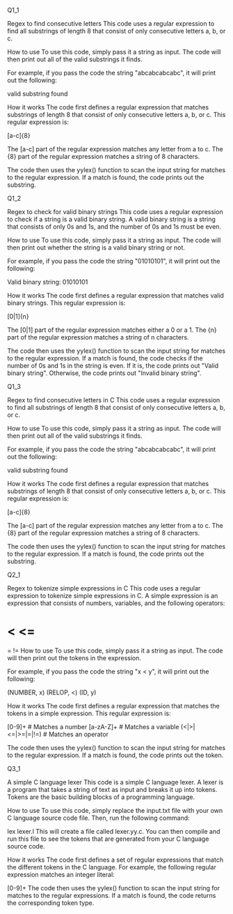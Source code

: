 
Q1_1

Regex to find consecutive letters
This code uses a regular expression to find all substrings of length 8 that consist of only consecutive letters a, b, or c.

How to use
To use this code, simply pass it a string as input. The code will then print out all of the valid substrings it finds.

For example, if you pass the code the string "abcabcabcabc", it will print out the following:

valid substring found

How it works
The code first defines a regular expression that matches substrings of length 8 that consist of only consecutive letters a, b, or c. This regular expression is:

[a-c]{8}

The [a-c] part of the regular expression matches any letter from a to c. The {8} part of the regular expression matches a string of 8 characters.

The code then uses the yylex() function to scan the input string for matches to the regular expression. If a match is found, the code prints out the substring.

Q1_2

Regex to check for valid binary strings
This code uses a regular expression to check if a string is a valid binary string. A valid binary string is a string that consists of only 0s and 1s, and the number of 0s and 1s must be even.

How to use
To use this code, simply pass it a string as input. The code will then print out whether the string is a valid binary string or not.

For example, if you pass the code the string "01010101", it will print out the following:

Valid binary string: 01010101

How it works
The code first defines a regular expression that matches valid binary strings. This regular expression is:

[0|1]{n}

The [0|1] part of the regular expression matches either a 0 or a 1. The {n} part of the regular expression matches a string of n characters.

The code then uses the yylex() function to scan the input string for matches to the regular expression. If a match is found, the code checks if the number of 0s and 1s in the string is even. If it is, the code prints out "Valid binary string". Otherwise, the code prints out "Invalid binary string".


Q1_3

Regex to find consecutive letters in C
This code uses a regular expression to find all substrings of length 8 that consist of only consecutive letters a, b, or c.

How to use
To use this code, simply pass it a string as input. The code will then print out all of the valid substrings it finds.

For example, if you pass the code the string "abcabcabcabc", it will print out the following:

valid substring found

How it works
The code first defines a regular expression that matches substrings of length 8 that consist of only consecutive letters a, b, or c. This regular expression is:

[a-c]{8}

The [a-c] part of the regular expression matches any letter from a to c. The {8} part of the regular expression matches a string of 8 characters.

The code then uses the yylex() function to scan the input string for matches to the regular expression. If a match is found, the code prints out the substring.

Q2_1

Regex to tokenize simple expressions in C
This code uses a regular expression to tokenize simple expressions in C. A simple expression is an expression that consists of numbers, variables, and the following operators:

<
<=
=

=
!=
How to use
To use this code, simply pass it a string as input. The code will then print out the tokens in the expression.

For example, if you pass the code the string "x < y", it will print out the following:

(NUMBER, x)
(RELOP, <)
(ID, y)

How it works
The code first defines a regular expression that matches the tokens in a simple expression. This regular expression is:

[0-9]+      # Matches a number
[a-zA-Z]+    # Matches a variable
(<|>|<=|>=|=|!=) # Matches an operator

The code then uses the yylex() function to scan the input string for matches to the regular expression. If a match is found, the code prints out the token.

Q3_1

A simple C language lexer
This code is a simple C language lexer. A lexer is a program that takes a string of text as input and breaks it up into tokens. Tokens are the basic building blocks of a programming language.

How to use
To use this code, simply replace the input.txt file with your own C language source code file. Then, run the following command:

lex lexer.l
This will create a file called lexer.yy.c. You can then compile and run this file to see the tokens that are generated from your C language source code.

How it works
The code first defines a set of regular expressions that match the different tokens in the C language. For example, the following regular expression matches an integer literal:

[0-9]+
The code then uses the yylex() function to scan the input string for matches to the regular expressions. If a match is found, the code returns the corresponding token type.